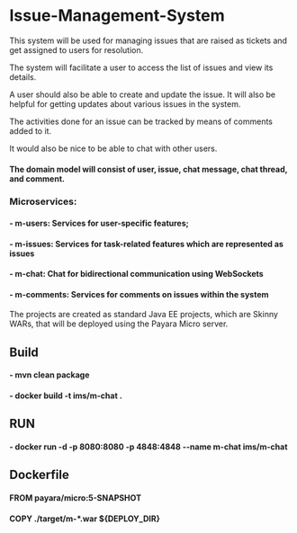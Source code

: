 # Issue-Management-System

This system will be used for managing issues that are raised as tickets and get assigned to users for resolution.

The system will facilitate a user to access the list of issues and view its details.
 
A user should also be able to create and update the issue. It will also be helpful for getting updates about various issues in the system. 

The activities done for an issue can be tracked by means of comments
added to it. 

It would also be nice to be able to chat with other users.

#### The domain model will consist of user, issue, chat message, chat thread, and comment.

### Microservices: 
#### - m-users: Services for user-specific features;
#### - m-issues: Services for task-related features which are represented as issues
#### - m-chat: Chat for bidirectional communication using WebSockets
#### - m-comments: Services for comments on issues within the system

The projects are created as standard Java EE projects, which are Skinny WARs, that will be deployed using the Payara Micro server.

## Build

#### - mvn clean package

#### - docker build -t ims/m-chat .

## RUN

#### - docker run -d -p 8080:8080 -p 4848:4848 --name m-chat ims/m-chat 


## Dockerfile

#### FROM payara/micro:5-SNAPSHOT

#### COPY ./target/m-*.war ${DEPLOY_DIR}


